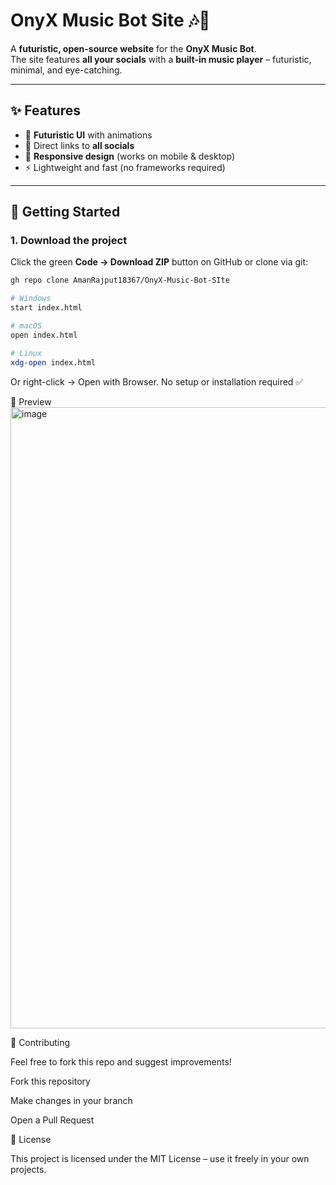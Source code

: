 # OnyX Music Bot Site 🎶🚀

A **futuristic, open-source website** for the **OnyX Music Bot**.  
The site features **all your socials** with a **built-in music player** – futuristic, minimal, and eye-catching.


---

## ✨ Features
- 🌌 **Futuristic UI** with animations  
- 🔗 Direct links to **all socials**  
- 📱 **Responsive design** (works on mobile & desktop)  
- ⚡ Lightweight and fast (no frameworks required)  

---

## 🚀 Getting Started

### 1. Download the project
Click the green **Code → Download ZIP** button on GitHub or clone via git:

```bash
gh repo clone AmanRajput18367/OnyX-Music-Bot-SIte

# Windows
start index.html

# macOS
open index.html

# Linux
xdg-open index.html
```
Or right-click → Open with Browser.
No setup or installation required ✅

📸 Preview
<img width="1906" height="994" alt="image" src="https://github.com/user-attachments/assets/3b207af8-d4d4-406f-95cb-ef05185f4d6d" />

🤝 Contributing

Feel free to fork this repo and suggest improvements!

Fork this repository

Make changes in your branch

Open a Pull Request

📜 License

This project is licensed under the MIT License – use it freely in your own projects.

